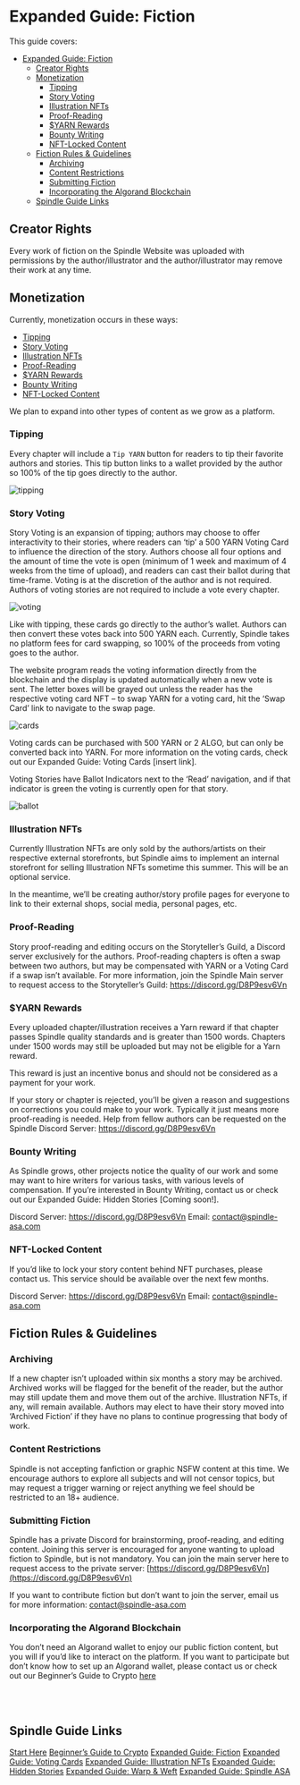 # Expanded Guide: Fiction

This guide covers:

- [Expanded Guide: Fiction](#expanded-guide-fiction)
  - [Creator Rights](#creator-rights)
  - [Monetization](#monetization)
    - [Tipping](#tipping)
    - [Story Voting](#story-voting)
    - [Illustration NFTs](#illustration-nfts)
    - [Proof-Reading](#proof-reading)
    - [$YARN Rewards](#yarn-rewards)
    - [Bounty Writing](#bounty-writing)
    - [NFT-Locked Content](#nft-locked-content)
  - [Fiction Rules & Guidelines](#fiction-rules--guidelines)
    - [Archiving](#archiving)
    - [Content Restrictions](#content-restrictions)
    - [Submitting Fiction](#submitting-fiction)
    - [Incorporating the Algorand Blockchain](#incorporating-the-algorand-blockchain)
  - [Spindle Guide Links](#spindle-guide-links)

## Creator Rights

Every work of fiction on the Spindle Website was uploaded with permissions by the author/illustrator and the author/illustrator may remove their work at any time.

## Monetization

Currently, monetization occurs in these ways:

- [Tipping](#tipping)
- [Story Voting](#story-voting)
- [Illustration NFTs](#illustration-nfts)
- [Proof-Reading](#proof-reading)
- [$YARN Rewards](#yarn-rewards)
- [Bounty Writing](#bounty-writing)
- [NFT-Locked Content](#nft-locked-content)

We plan to expand into other types of content as we grow as a platform.

### Tipping
Every chapter will include a `Tip YARN` button for readers to tip their favorite authors and stories. This tip button links to a wallet provided by the author so 100% of the tip goes directly to the author.

![tipping](/images/fiction-guide-a-tipping.png)

### Story Voting

Story Voting is an expansion of tipping; authors may choose to offer interactivity to their stories, where readers can ‘tip’ a 500 YARN Voting Card to influence the direction of the story. Authors choose all four options and the amount of time the vote is open (minimum of 1 week and maximum of 4 weeks from the time of upload), and readers can cast their ballot during that time-frame. Voting is at the discretion of the author and is not required. Authors of voting stories are not required to include a vote every chapter.

![voting](/images/fiction-guide-b-voting.png)

Like with tipping, these cards go directly to the author’s wallet. Authors can then convert these votes back into 500 YARN each. Currently, Spindle takes no platform fees for card swapping, so 100% of the proceeds from voting goes to the author.

The website program reads the voting information directly from the blockchain and the display is updated automatically when a new vote is sent. The letter boxes will be grayed out unless the reader has the respective voting card NFT – to swap YARN for a voting card, hit the ‘Swap Card’ link to navigate to the swap page.

![cards](/images/fiction-guide-c-cards.png)

Voting cards can be purchased with 500 YARN or 2 ALGO, but can only be converted back into YARN. For more information on the voting cards, check out our Expanded Guide: Voting Cards [insert link].

Voting Stories have Ballot Indicators next to the ‘Read’ navigation, and if that indicator is green the voting is currently open for that story.

![ballot](/images/fiction-guide-d-ballot.png)

### Illustration NFTs

Currently Illustration NFTs are only sold by the authors/artists on their respective external storefronts, but Spindle aims to implement an internal storefront for selling Illustration NFTs sometime this summer. This will be an optional service.

In the meantime, we’ll be creating author/story profile pages for everyone to link to their external shops, social media, personal pages, etc.

### Proof-Reading

Story proof-reading and editing occurs on the Storyteller’s Guild, a Discord server exclusively for the authors. Proof-reading chapters is often a swap between two authors, but may be compensated with YARN or a Voting Card if a swap isn’t available. For more information, join the Spindle Main server to request access to the Storyteller’s Guild: https://discord.gg/D8P9esv6Vn

### $YARN Rewards

Every uploaded chapter/illustration receives a Yarn reward if that chapter passes Spindle quality standards and is greater than 1500 words. Chapters under 1500 words may still be uploaded but may not be eligible for a Yarn reward.

This reward is just an incentive bonus and should not be considered as a payment for your work.

If your story or chapter is rejected, you’ll be given a reason and suggestions on corrections you could make to your work. Typically it just means more proof-reading is needed. Help from fellow authors can be requested on the Spindle Discord Server: https://discord.gg/D8P9esv6Vn

### Bounty Writing

As Spindle grows, other projects notice the quality of our work and some may want to hire writers for various tasks, with various levels of compensation. If you’re interested in Bounty Writing, contact us or check out our Expanded Guide: Hidden Stories [Coming soon!].

Discord Server: https://discord.gg/D8P9esv6Vn
Email: contact@spindle-asa.com

### NFT-Locked Content

If you’d like to lock your story content behind NFT purchases, please contact us. This service should be available over the next few months.

Discord Server: https://discord.gg/D8P9esv6Vn
Email: contact@spindle-asa.com

## Fiction Rules & Guidelines

### Archiving

If a new chapter isn’t uploaded within six months a story may be archived. Archived works will be flagged for the benefit of the reader, but the author may still update them and move them out of the archive. Illustration NFTs, if any, will remain available. Authors may elect to have their story moved into ‘Archived Fiction’ if they have no plans to continue progressing that body of work.

### Content Restrictions

Spindle is not accepting fanfiction or graphic NSFW content at this time. We encourage authors to explore all subjects and will not censor topics, but may request a trigger warning or reject anything we feel should be restricted to an 18+ audience.

### Submitting Fiction

Spindle has a private Discord for brainstorming, proof-reading, and editing content. Joining this server is encouraged for anyone wanting to upload fiction to Spindle, but is not mandatory. You can join the main server here to request access to the private server: [https://discord.gg/D8P9esv6Vn](https://discord.gg/D8P9esv6Vn)

If you want to contribute fiction but don’t want to join the server, email us for more information: [contact@spindle-asa.com](mailto:contact@spindle-asa.com)

### Incorporating the Algorand Blockchain

You don’t need an Algorand wallet to enjoy our public fiction content, but you will if you’d like to interact on the platform. If you want to participate but don’t know how to set up an Algorand wallet, please contact us or check out our Beginner’s Guide to Crypto [here](/crypto.md)

<br>
<br>

## Spindle Guide Links

[Start Here](/start-here.md)
[Beginner’s Guide to Crypto](/crypto.md)
[Expanded Guide: Fiction](/fiction.md)
[Expanded Guide: Voting Cards](/voting.md)
[Expanded Guide: Illustration NFTs](/illustrations.md)
[Expanded Guide: Hidden Stories](/hidden-stories.md)
[Expanded Guide: Warp & Weft](/warp-and-weft.md)
[Expanded Guide: Spindle ASA](/spindle.md)
